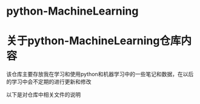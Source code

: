 # python-MachineLearning
关于python-MachineLearning仓库内容
====
  该仓库主要存放我在学习和使用python和机器学习中的一些笔记和数据，在以后的学习中会不定期的进行更新和修改

以下是对仓库中相关文件的说明
### 
  
